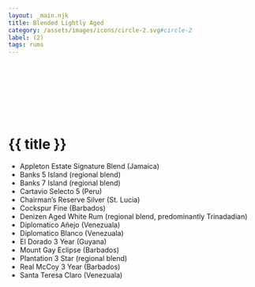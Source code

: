 ```yaml
---
layout: _main.njk
title: Blended Lightly Aged
category: /assets/images/icons/circle-2.svg#circle-2
label: (2)
tags: rums
---
```

<!-- markdownlint-disable MD025 -->
# {{ title }}<icon-l space="1em" label="(2)"><span class="with-icon"><svg class="icon"><use href="/assets/images/icons/circle-2.svg#circle-2"></use></svg></span></icon-l>
<!-- markdownlint-disable MD025 -->

<div class="index">

* Appleton Estate Signature Blend (Jamaica)
* Banks 5 Island (regional blend)
* Banks 7 Island (regional blend)
* Cartavio Selecto 5 (Peru)
* Chairman&rsquo;s Reserve Silver (St. Lucia)
* Cockspur Fine (Barbados)
* Denizen Aged White Rum (regional blend, predominantly Trinadadian)
* Diplomatico Añejo (Venezuala)
* Diplomatico Blanco (Venezuala)
* El Dorado 3 Year (Guyana)
* Mount Gay Eclipse (Barbados)
* Plantation 3 Star (regional blend)
* Real McCoy 3 Year (Barbados)
* Santa Teresa Claro (Venezuala)

</div>
